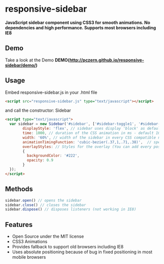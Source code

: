 # responsive-sidebar
**JavaScript sidebar component using CSS3 for smooth animations.
No dependencies and high performance.
Supports most browsers including IE8**
## Demo
Take a look at the Demo
**DEMO(http://pczern.github.io/responsive-sidebar/demo/)**
## Usage
Embed responsive-sidebar.js in your .html file
```html
<script src="responsive-sidebar.js" type="text/javascript"></script>
```
and call the constructor: Sidebar
```html
<script type="text/javascript">
  var sidebar = new Sidebar('#sidebar', ['#sidebar-toggle1', '#sidebar-toggle2', '#sidebar-toggle3'], {
        displayStyle: 'flex', // sidebar uses display 'block' as default 
        time: 1000, // duration of the CSS animation in ms - default 1000
        width: '60%', // width of the sidebar in every CSS compatible notation - default 80%
        animationTimingFunction: 'cubic-bezier(.37,1,.71,.38)',  // specifies your sidebar CSS3 animation timing function - default ease-in
        overlayStyles: // Styles for the overlay (You can add every possible CSS style here)
        {
          backgroundColor: '#222',
          opacity: 0.9
        }
  });
</script>
```
## Methods
```javascript
sidebar.open() // opens the sidebar
sidebar.close() // closes the sidebar
sidebar.dispose() // disposes listeners (not working in IE8)
```

## Features
- Open Source under the MIT license
- CSS3 Animations
- Provides fallback to support old browsers including IE8
- Uses absolute positioning because of bug in fixed positioning in most mobile browsers
